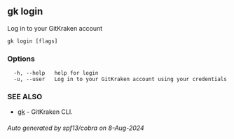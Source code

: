 ## gk login

Log in to your GitKraken account

```
gk login [flags]
```

### Options

```
  -h, --help   help for login
  -u, --user   Log in to your GitKraken account using your credentials
```

### SEE ALSO

* [gk](gk.md)	 - GitKraken CLI.

###### Auto generated by spf13/cobra on 8-Aug-2024
